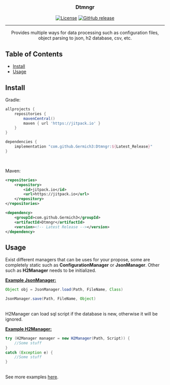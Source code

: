 
<h3 align="center">Dtmngr</h3>

<div align="center">

[![License](https://img.shields.io/badge/license-MIT-blue.svg)](/LICENSE)
[![GitHub release](https://img.shields.io/github/v/release/Germich3/Dtmngr?color=bightgreen)](https://www.github.com/Germich3/Dtmngr/releases/)

</div>

---

<p align="center"> Provides multiple ways for data processing such as configuration files, object parsing to json, h2 database, csv, etc.
    <br> 
</p>

## Table of Contents

- [Install](#install)
- [Usage](#usage)

## Install <a name="install"></a>

Gradle:
```gradle
allprojects {
	repositories {
		mavenCentral()
		maven { url 'https://jitpack.io' }
	}
}

dependencies {
	implementation "com.github.Germich3:Dtmngr:${Latest_Release}"
}
```

<br>

Maven:
```xml
<repositories>
	<repository>
		<id>jitpack.io</id>
		<url>https://jitpack.io</url>
	</repository>
</repositories>

<dependency>
	<groupId>com.github.Germich3</groupId>
	<artifactId>Dtmngr</artifactId>
	<version><!-- Latest Release --></version>
</dependency>
```

## Usage <a name="usage"></a>

Exist different managers that can be uses for your propose, some are completely static such as **ConfigurationManager** or **JsonManager**.
Other such as **H2Manager** needs to be initialized.

<ins>**Example JsonManager:**</ins>
```Java
Object obj = JsonManager.load(Path, FileName, Class)

JsonManager.save(Path, FileName, Object)
```

<br>H2Manager can load sql script if the database is new, otherwise it will be ignored.<br>

<ins>**Example H2Manager:**</ins>
```Java
try (H2Manager manager = new H2Manager(Path, Script)) {
    //Some stuff
}
catch (Exception e) {
    //Some stuff
}
```

<br>See more examples <a href="https://github.com/Germich3/Dtmngr/blob/master/src/test/java/es/germich3/ExampleTest.java">here</a>.